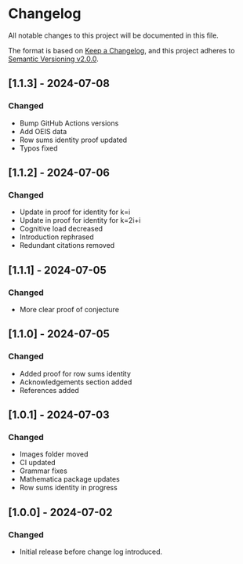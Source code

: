 ﻿# Changelog
All notable changes to this project will be documented in this file.

The format is based on [Keep a Changelog](https://keepachangelog.com/en/1.0.0/),
and this project adheres to [Semantic Versioning v2.0.0](https://semver.org/spec/v2.0.0.html).

## [1.1.3] - 2024-07-08
### Changed
- Bump GitHub Actions versions
- Add OEIS data
- Row sums identity proof updated
- Typos fixed

## [1.1.2] - 2024-07-06
### Changed
- Update in proof for identity for k=i
- Update in proof for identity for k=2i+i
- Cognitive load decreased
- Introduction rephrased
- Redundant citations removed

## [1.1.1] - 2024-07-05
### Changed
- More clear proof of conjecture

## [1.1.0] - 2024-07-05
### Changed
- Added proof for row sums identity
- Acknowledgements section added
- References added

## [1.0.1] - 2024-07-03
### Changed
- Images folder moved
- CI updated
- Grammar fixes
- Mathematica package updates
- Row sums identity in progress

## [1.0.0] - 2024-07-02
### Changed
- Initial release before change log introduced.
